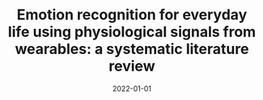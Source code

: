 ---
# Documentation: https://wowchemy.com/docs/managing-content/

title: 'Emotion recognition for everyday life using physiological signals from wearables:
  a systematic literature review'
subtitle: ''
summary: ''
authors:
- saganowski
- perz
- Adam Polak
- kazienko
tags: []
categories: []
date: '2022-01-01'
lastmod: 2022-10-07T05:43:37Z
featured: false
draft: false

# Featured image
# To use, add an image named `featured.jpg/png` to your page's folder.
# Focal points: Smart, Center, TopLeft, Top, TopRight, Left, Right, BottomLeft, Bottom, BottomRight.
image:
  caption: ''
  focal_point: ''
  preview_only: false

# Projects (optional).
#   Associate this post with one or more of your projects.
#   Simply enter your project's folder or file name without extension.
#   E.g. `projects = ["internal-project"]` references `content/project/deep-learning/index.md`.
#   Otherwise, set `projects = []`.
projects: []
publishDate: '2022-10-07T05:43:36.702385Z'
publication_types:
- '2'
abstract: ''
publication: '*IEEE Transactions on Affective Computing*'
doi: 10.1109/TAFFC.2022.3176135
links:
- name: URL
  url: https://ieeexplore.ieee.org/document/9779458
---